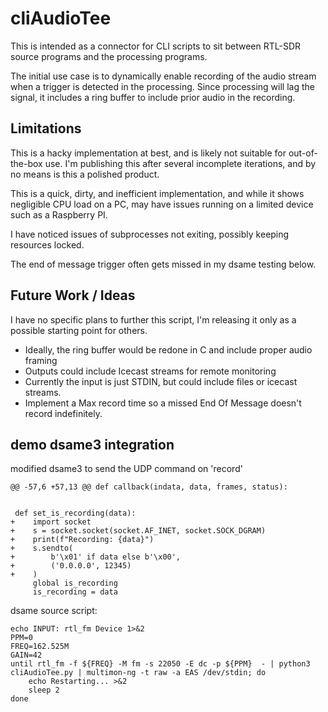 cliAudioTee
===========

This is intended as a connector for CLI scripts to sit between RTL-SDR source
programs and the processing programs.

The initial use case is to dynamically enable recording of the audio stream when a trigger is detected in the processing. Since processing will lag the signal, it includes a ring buffer to include prior audio in the recording.


Limitations
-----------

This is a hacky implementation at best, and is likely not suitable for out-of-the-box use. I'm publishing this after several incomplete iterations, and by no means is this a polished product.

This is a quick, dirty, and inefficient implementation, and while it shows negligible CPU load on a PC, may have issues running on a limited device such as a Raspberry PI.

I have noticed issues of subprocesses not exiting, possibly keeping resources locked.

The end of message trigger often gets missed in my dsame testing below.

Future Work / Ideas
-------------------

I have no specific plans to further this script, I'm releasing it only as a possible starting point for others.

- Ideally, the ring buffer would be redone in C and include proper audio framing
- Outputs could include Icecast streams for remote monitoring
- Currently the input is just STDIN, but could include files or icecast streams.
- Implement a Max record time so a missed End Of Message doesn't record indefinitely.

demo dsame3 integration
-----------------------

modified dsame3 to send the UDP command on 'record'

```
@@ -57,6 +57,13 @@ def callback(indata, data, frames, status):
 
 
 def set_is_recording(data):
+    import socket
+    s = socket.socket(socket.AF_INET, socket.SOCK_DGRAM)
+    print(f"Recording: {data}")
+    s.sendto(
+        b'\x01' if data else b'\x00',
+        ('0.0.0.0', 12345)
+    )
     global is_recording
     is_recording = data
```

dsame source script:

```
echo INPUT: rtl_fm Device 1>&2
PPM=0
FREQ=162.525M
GAIN=42
until rtl_fm -f ${FREQ} -M fm -s 22050 -E dc -p ${PPM}  - | python3 cliAudioTee.py | multimon-ng -t raw -a EAS /dev/stdin; do
    echo Restarting... >&2
    sleep 2
done
```

